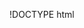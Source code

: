 !DOCTYPE html

<html lang="en">

  <meta charset="utf-8">
  <meta http-equiv="X-UA-Compatible" content="IE=edge">
  <meta name="viewport" content="width=device-width, initial-scale=1">

  <meta name="keywords" content="basic, contact, modal">
  <meta name="description" content="basic website with basic contact modal">
  <meta name="author" content="Rebecca Fitzpatrick">


  <title>CDFG Art</title>

  <!--Edit cfdg to control formating-->


  <!--- Link to JavaScript plugins, needed for things like the dropdown menu to work. BOTH files are required. -->
  <script src="https://ajax.googleapis.com/ajax/libs/jquery/1.11.3/jquery.min.js"></script>
  <link rel="stylesheet" href="https://maxcdn.bootstrapcdn.com/bootstrap/3.4.1/css/bootstrap.min.css">
  <script src="https://ajax.googleapis.com/ajax/libs/jquery/3.5.1/jquery.min.js"></script>
  <script src="https://maxcdn.bootstrapcdn.com/bootstrap/3.4.1/js/bootstrap.min.js"></script>



  <!-- Latest compiled and minified CSS -->
  <!-- Optional JavaScript -->
  <!-- jQuery first, then Popper.js, then Bootstrap JS -->
  <!---<script src="https://code.jquery.com/jquery-3.3.1.slim.min.js" integrity="sha384-q8i/X+965DzO0rT7abK41JStQIAqVgRVzpbzo5smXKp4YfRvH+8abtTE1Pi6jizo" crossorigin="anonymous"></script>
  <script src="https://cdnjs.cloudflare.com/ajax/libs/popper.js/1.14.7/umd/popper.min.js" integrity="sha384-UO2eT0CpHqdSJQ6hJty5KVphtPhzWj9WO1clHTMGa3JDZwrnQq4sF86dIHNDz0W1" crossorigin="anonymous"></script>

  <script src="https://stackpath.bootstrapcdn.com/bootstrap/4.3.1/js/bootstrap.min.js" integrity="sha384-JjSmVgyd0p3pXB1rRibZUAYoIIy6OrQ6VrjIEaFf/nJGzIxFDsf4x0xIM+B07jRM" crossorigin="anonymous"></script>




<body>

  <h1>Contact form</h1>
  
  <form>
    <label for="name">Name:</label><br>
    <input type="text" id="fname" name="fname"><br>
    <label for="email">Email:</label><br>
    <input type="email" id="email" name="email">
    <br/>
    <label for="issue">What is your issue:</label><br>
    <input type="radio" id="query" name="issue" value="query">
    <label for="male">Query</label><br>
    <input type="radio" id="feedback" name="issue" value="feedback">
    <label for="female">Feedback</label><br>
    <input type="radio" id="complaint" name="issue" value="complaint">
    <label for="female">Complaint</label><br>
    <input type="radio" id="other" name="issue" value="other">
    <label for="other">Other</label>
    <br/>
    <input type="submit" value="Submit">

  </form>
  

</body>

</html>
